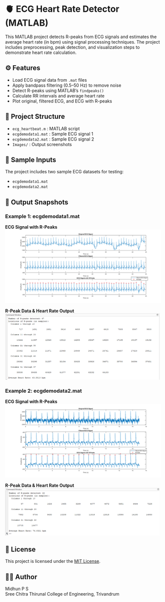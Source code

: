 # 🫀 ECG Heart Rate Detector (MATLAB)

This MATLAB project detects R-peaks from ECG signals and estimates the average heart rate (in bpm) using signal processing techniques. The project includes preprocessing, peak detection, and visualization steps to demonstrate heart rate calculation.

## ⚙️ Features

- Load ECG signal data from `.mat` files  
- Apply bandpass filtering (0.5–50 Hz) to remove noise  
- Detect R-peaks using MATLAB’s `findpeaks()`  
- Calculate RR intervals and average heart rate 
- Plot original, filtered ECG, and ECG with R-peaks

## 📂 Project Structure

- `ecg_heartbeat.m` : MATLAB script
- `ecgdemodata1.mat` : Sample ECG signal 1
- `ecgdemodata2.mat` : Sample ECG signal 2
- `Images/` : Output screenshots

## 🧪 Sample Inputs

The project includes two sample ECG datasets for testing:

- `ecgdemodata1.mat`
- `ecgdemodata2.mat`

## 📸 Output Snapshots

### Example 1: ecgdemodata1.mat  

**ECG Signal with R-Peaks**  
<img src="Images/ecg_plot_data1.png" width="700"/>

**R-Peak Data & Heart Rate Output**  
<img src="Images/ecg_output_data1.png" width="500"/>

### Example 2: ecgdemodata2.mat  

**ECG Signal with R-Peaks**  
<img src="Images/ecg_plot_data2.png" width="700"/>

**R-Peak Data & Heart Rate Output**  
<img src="Images/ecg_output_data2.png" width="500"/>


## 📖 License

This project is licensed under the [MIT License](LICENSE).

## 🙋‍♂️ Author

Midhun P S  
Sree Chitra Thirunal College of Engineering, Trivandrum
